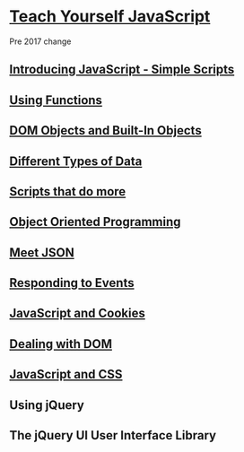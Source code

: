 
# [Teach Yourself JavaScript](https://www.codecademy.com/en/tracks/teachyourself)

Pre 2017 change

## [Introducing JavaScript - Simple Scripts](https://github.com/malevolentninja/Codeacademy/blob/master/Javascript/Teach_Yourself_JavaScript/introducing_JavaScript_Simple_Scripts.md)

## [Using Functions](https://github.com/malevolentninja/Codeacademy/blob/master/Javascript/Teach_Yourself_JavaScript/using_Functions.md)

## [DOM Objects and Built-In Objects](https://github.com/malevolentninja/Codeacademy/blob/master/Javascript/Teach_Yourself_JavaScript/dom_Objects_and_builtIn_Objects.md)

## [Different Types of Data](https://github.com/malevolentninja/Codeacademy/blob/master/Javascript/Teach_Yourself_JavaScript/different_Types_of_Arrays.md)

## [Scripts that do more](https://github.com/malevolentninja/Codeacademy/blob/master/Javascript/Teach_Yourself_JavaScript/scripts_that_Do_More.md)

## [Object Oriented Programming](https://github.com/malevolentninja/Codeacademy/blob/master/Javascript/Teach_Yourself_JavaScript/oop_Object_Oriented_Programming.md)

## [Meet JSON](https://github.com/malevolentninja/Codeacademy/blob/master/Javascript/Teach_Yourself_JavaScript/meet_JSON.md)

## [Responding to Events](https://github.com/malevolentninja/Codeacademy/blob/master/Javascript/Teach_Yourself_JavaScript/responding_to_Events.md)

## [JavaScript and Cookies](https://github.com/malevolentninja/Codeacademy/blob/master/Javascript/Teach_Yourself_JavaScript/javaScript_and_Cookies.md)

## [Dealing with DOM]()

## [JavaScript and CSS]()

## Using jQuery

## The jQuery UI User Interface Library

